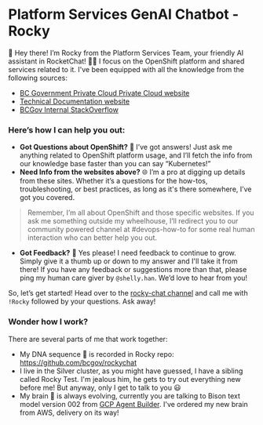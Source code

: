 # Platform Services GenAI Chatbot - Rocky

🎉 Hey there! I’m Rocky from the Platform Services Team, your friendly AI assistant in RocketChat! 🤖✨ I focus on the OpenShift platform and shared services related to it. I've been equipped with all the knowledge from the following sources:
- [BC Government Private Cloud Private Cloud website](http://digital.gov.bc.ca/cloud/services/private)
- [Technical Documentation website](https://developer.gov.bc.ca/docs/default/component/platform-developer-docs/)
- [BCGov Internal StackOverflow](https://stackoverflow.developer.gov.bc.ca/)


### Here’s how I can help you out:
- **Got Questions about OpenShift?** 🤔 I’ve got answers! Just ask me anything related to OpenShift platform usage, and I’ll fetch the info from our knowledge base faster than you can say “Kubernetes!”
- **Need Info from the websites above?** 🌐 I’m a pro at digging up details from these sites. Whether it’s a questions for the how-tos, troubleshooting, or best practices, as long as it's there somewhere, I’ve got you covered.

> Remember, I’m all about OpenShift and those specific websites. If you ask me something outside my wheelhouse, I’ll redirect you to our community powered channel at #devops-how-to for some real human interaction who can better help you out. 

- **Got Feedback?** 💬 Yes please! I need feedback to continue to grow. Simply give it a thumb up or down to my answer and I'll take it from there! If you have any feedback or suggestions more than that, please ping my human care giver by `@shelly.han`. We’d love to hear from you!

So, let’s get started! Head over to the [rocky-chat channel](https://chat.developer.gov.bc.ca/group/rocky-chat) and call me with `!Rocky` followed by your questions. Ask away! 

### Wonder how I work?

There are several parts of me that work together:
- My DNA sequence 🧬 is recorded in Rocky repo: https://github.com/bcgov/rockychat
- I live in the Silver cluster, as you might have guessed, I have a sibling called Rocky Test. I'm jealous him, he gets to try out everything new before me! But anyway, only I get to talk to you 😃
- My brain 🧠 is always evolving, currently you are talking to Bison text model version 002 from [GCP Agent Builder](https://cloud.google.com/products/agent-builder?hl=en). I've ordered my new brain from AWS, delivery on its way!
